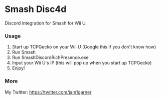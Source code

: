 # Smash Disc4d

Discord integration for Smash for Wii U. 


### Usage

1. Start up TCPGecko on your Wii U (Google this if you don't know how)
2. Run Smash
3. Run SmashDiscordRichPresence.exe
4. Input your Wii U's IP (this will pop up when you start up TCPGecko)
5. Enjoy!

### More

My Twitter: https://twitter.com/jam1garner
